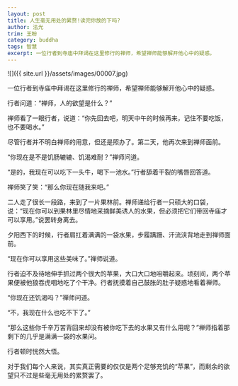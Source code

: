 ```yaml
---
layout: post
title: 人生毫无用处的累赘!读完你放的下吗?
author: 法光
trim: 王盼
category: buddha
tags: 智慧
excerpt: 一位行者到寺庙中拜谒在这里修行的禅师，希望禅师能够解开他心中的疑惑。
---
```


![]({{ site.url }}/assets/images/00007.jpg)

一位行者到寺庙中拜谒在这里修行的禅师，希望禅师能够解开他心中的疑惑。

行者问道：“禅师，人的欲望是什么？”

禅师看了一眼行者，说道：“你先回去吧，明天中午的时候再来，记住不要吃饭，也不要喝水。”

尽管行者并不明白禅师的用意，但还是照办了。第二天，他再次来到禅师面前。

“你现在是不是饥肠辘辘、饥渴难耐？”禅师问道。

“是的，我现在可以吃下一头牛，喝下一池水。”行者舔着干裂的嘴唇回答道。

禅师笑了笑：“那么你现在随我来吧。”

二人走了很长一段路，来到了一片果林前。禅师递给行者一只硕大的口袋，说：“现在你可以到果林里尽情地采摘鲜美诱人的水果，但必须把它们带回寺庙才可以享用。”说罢转身离去。

夕阳西下的时候，行者肩扛着满满的一袋水果，步履蹒跚、汗流浃背地走到禅师面前。

“现在你可以享用这些美味了。”禅师说道。

行者迫不及待地伸手抓过两个很大的苹果，大口大口地咀嚼起来。顷刻间，两个苹果便被他狼吞虎咽地吃了个干净。行者抚摸着自己鼓胀的肚子疑惑地看着禅师。

“你现在还饥渴吗？”禅师问道。

“不，我现在什么也吃不下了。”

“那么这些你千辛万苦背回来却没有被你吃下去的水果又有什么用呢？”禅师指着那剩下的几乎是满满一袋的水果问。

行者顿时恍然大悟。

对于我们每个人来说，其实真正需要的仅仅是两个足够充饥的“苹果”，而剩余的欲望只不过是些毫无用处的累赘罢了。
